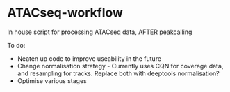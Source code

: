 # ATACseq-workflow

In house script for processing ATACseq data, AFTER peakcalling

To do:
* Neaten up code to improve useability in the future
* Change normalisation strategy - Currently uses CQN for coverage data, and resampling for tracks. Replace both with deeptools normalisation?
* Optimise various stages
